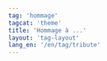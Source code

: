 ```yaml
---
tag: 'hommage'
tagcat: 'theme'
title: 'Hommage à ...'
layout: 'tag-layout'
lang_en: '/en/tag/tribute'
---
```


